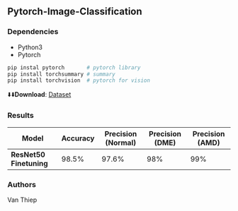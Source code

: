 ## Pytorch-Image-Classification


### Dependencies

* Python3
* Pytorch

```python
pip instal pytorch       # pytorch library
pip install torchsummary # summary
pip install torchvision  # pytorch for vision
```

⬇️⬇️**Download**: [Dataset](https://drive.google.com/file/d/1Rv82F7CjPveyONdy1YbRHh05emCb6_Eu/view)


### Results
| Model   | Accuracy | Precision (Normal) | Precision (DME)| Precision (AMD) |
|----|----|----|----|-----|
| **ResNet50 Finetuning** | 98.5% | 97.6%   |  98%  |  99%  |


### Authors

Van Thiep
